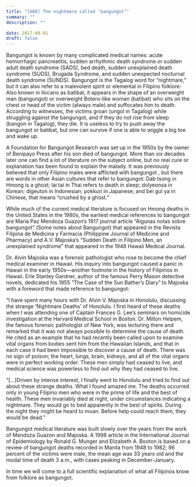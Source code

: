```yaml
---
title: "[608] The nightmare called ‘bangungot’"
summary: ""
description: ""

date: 2017-09-01
draft: false
---
```


Bangungot is known by many complicated medical names: acute hemorrhagic pancreatitis, sudden arrhythmic death syndrome or sudden adult death syndrome (SADS), bed death, sudden unexplained death syndrome (SUDS), Brugada Syndrome, and sudden unexpected nocturnal death syndrome (SUNDS). Bangungot is the Tagalog word for “nightmare,” but it can also refer to a malevolent spirit or elemental in Filipino folklore: Also known in Ilocano as batibat, it appears in the shape of an overweight man (bangungot) or overweight Botero-like woman (batibat) who sits on the chest or head of the victim (always male) and suffocates him to death. According to witnesses, the victims groan (ungol in Tagalog) while struggling against the bangungot, and if they do not rise from sleep (bangon in Tagalog), they die. It is useless to try to push away the bangungot or batibat, but one can survive if one is able to wiggle a big toe and wake up.

A Foundation for Bangungot Research was set up in the 1950s by the owner of Benipayo Press after his son died of bangungot. More than six decades later one can find a lot of literature on the subject online, but no real cure or explanation has been found to explain the malady. It was previously believed that only Filipino males were afflicted with bangungot , but there are words in other Asian cultures that refer to bangungot: Dab tsong in Hmong is a ghost; lai tai in Thai refers to death in sleep; dolyeonsa in Korean; digeuton in Indonesian; pokkuri in Japanese; and bei gul ya in Chinese, that means “crushed by a ghost.”

While much of the current medical literature is focused on Hmong deaths in the United States in the 1980s, the earliest medical references to bangungot are Maria Paz Mendoza Guazon’s 1917 journal article “Algunas notas sobre bangungot” (Some notes about Bangungot) that appeared in the Revista Filipina de Medicina y Farmacia (Philippine Journal of Medicine and Pharmacy) and A.V. Majoska’s “Sudden Death in Filipino Men, an unexplained syndrome” that appeared in the 1948 Hawaii Medical Journal.

Dr. Alvin Majoska was a forensic pathologist who rose to become the chief medical examiner in Hawaii. His inquiry into bangungot caused a panic in Hawaii in the early 1950s—another footnote in the history of Filipinos in Hawaii. Erle Stanley Gardner, author of the famous Perry Mason detective novels, dedicated his 1955 “The Case of the Sun Bather’s Diary” to Majoska with a foreword that made reference to bangungot:

“I have spent many hours with Dr. Alvin V. Majoska in Honolulu, discussing the strange ‘Nightmare Deaths’ of Honolulu. I first heard of these deaths when I was attending one of Captain Frances G. Lee’s seminars on homicide investigation at the Harvard Medical School in Boston. Dr. Milton Helpem, the famous forensic pathologist of New York, was lecturing there and remarked that it was not always possible to determine the cause of death. He cited as an example that he had recently been called upon to examine vital organs from bodies sent him from the Hawaiian Islands, and that in each case it had been impossible to discover a cause of death. There was no sign of poison; the heart, lungs, brain, kidneys, and all of the vital organs were in perfect working order. These men simply had ceased to live, and medical science was powerless to find out why they had ceased to live.

“[…]Driven by intense interest, I finally went to Honolulu and tried to find out about these strange deaths. What I found amazed me. The deaths occurred only in young Filipino men who were in the prime of life and the best of health. These men invariably died at night, under circumstances indicating a nightmare. They would go to bed apparently in the best of spirits. During the night they might be heard to moan. Before help could reach them, they would be dead.”

Bangungot medical literature was built slowly over the years from the work of Mendoza Guazon and Majoska. A 1998 article in the International Journal of Epidemiology by Ronald G. Munger and Elizabeth A. Booton is based on a review of bangungot deaths recorded in Manila from 1948 to 1982; 96 percent of the victims were male, the mean age was 33 years old and the modal time of death 3 a.m., with cases peaking in December-January.

In time we will come to a full scientific explanation of what all Filipinos know from folklore as bangungot.

